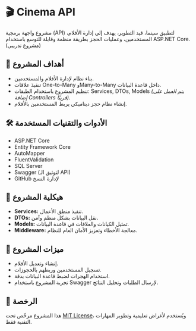 # 🎬 Cinema API

مشروع واجهة برمجية (API) لتطبيق سينما، قيد التطوير، يهدف إلى إدارة الأفلام، المستخدمين، وعمليات الحجز بطريقة منظمة وقابلة للتوسع باستخدام ASP.NET Core.(مشروع تدريبي)

## 📌 أهداف المشروع
- بناء نظام لإدارة الأفلام والمستخدمين.
- تنفيذ علاقات One-to-Many وMany-to-Many داخل قاعدة البيانات.
- تنظيم المشروع باستخدام الطبقات: Services, DTOs, Models *(يتم العمل على إضافة Controllers قريبًا)*.
- إنشاء نظام حجز ديناميكي يربط المستخدمين بالأفلام.

## 🛠️ الأدوات والتقنيات المستخدمة
- ASP.NET Core
- Entity Framework Core
- AutoMapper
- FluentValidation
- SQL Server
- Swagger (لتوثيق الـ API)
- GitHub لإدارة النسخ

## 📂 هيكلية المشروع
- **Services:** تنفيذ منطق الأعمال.
- **DTOs:** نقل البيانات بشكل منظم وآمن.
- **Models:** تمثيل الكيانات والعلاقات في قاعدة البيانات.
- **Middleware:** معالجة الأخطاء وتعزيز الأمان العام للنظام.

## 🧪 ميزات المشروع
- إنشاء وتعديل الأفلام.
- تسجيل المستخدمين وربطهم بالحجوزات.
- استخدام الهجرات لضبط قاعدة البيانات بدقة.
- تجربة المشروع باستخدام Swagger لإرسال الطلبات وتحليل النتائج.

## 📄 الرخصة
هذا المشروع مرخّص تحت [MIT License](LICENSE)، ويُستخدم لأغراض تعليمية وتطوير المهارات التقنية فقط.

